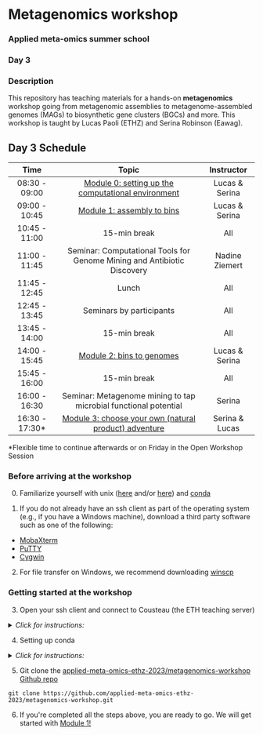 # Metagenomics workshop
### Applied meta-omics summer school
### Day 3

### Description

This repository has teaching materials for a hands-on **metagenomics** workshop going from metagenomic assemblies to metagenome-assembled genomes (MAGs) to biosynthetic gene clusters (BGCs) and more. This workshop is taught by Lucas Paoli (ETHZ) and Serina Robinson (Eawag).

## Day 3 Schedule

| Time |  Topic  | Instructor
|:-----------:|:----------:|:--------:|
| 08:30 - 09:00 | [Module 0: setting up the computational environment](https://github.com/applied-meta-omics-ethz-2023/metagenomics-workshop/tree/main#getting-started-at-the-workshop) | Lucas & Serina |
| 09:00 - 10:45 | [Module 1: assembly to bins](https://github.com/applied-meta-omics-ethz-2023/metagenomics-workshop/tree/main/module-1) | Lucas & Serina |
| 10:45 - 11:00 | 15-min break | All |
| 11:00 - 11:45 |  Seminar: Computational Tools for Genome Mining and Antibiotic Discovery | Nadine Ziemert |
| 11:45 - 12:45 | Lunch | All |
| 12:45 - 13:45 | Seminars by participants | All |
| 13:45 - 14:00 | 15-min break | All |
| 14:00 - 15:45 | [Module 2: bins to genomes](https://github.com/applied-meta-omics-ethz-2023/metagenomics-workshop/tree/main/module-2) | Lucas & Serina |
| 15:45 - 16:00 | 15-min break | All |
| 16:00 - 16:30 | Seminar: Metagenome mining to tap microbial functional potential | Serina |
| 16:30 - 17:30* | [Module 3: choose your own (natural product) adventure](https://github.com/applied-meta-omics-ethz-2023/metagenomics-workshop/tree/main/module-3) | Serina & Lucas |

*Flexible time to continue afterwards or on Friday in the Open Workshop Session

### Before arriving at the workshop

0. Familiarize yourself with unix ([here](https://astrobiomike.github.io/unix/unix-intro) and/or [here](https://sunagawalab.ethz.ch/share/teaching/bioinformatics_praktikum/index.html)) and [conda](https://astrobiomike.github.io/unix/conda-intro)

1. If you do not already have an ssh client as part of the operating system (e.g., if you have a Windows machine), download a third party software such as one of the following:

- [MobaXterm](https://mobaxterm.mobatek.net)<br>
- [PuTTY](https://www.chiark.greenend.org.uk/~sgtatham/putty/latest.html)<br>
- [Cygwin](https://www.cygwin.com)<br>

2. For file transfer on Windows, we recommend downloading [winscp](https://winscp.net/eng/download.php)

### Getting started at the workshop

3. Open your ssh client and connect to Cousteau (the ETH teaching server)
<details>
<summary><i>Click for instructions:</I></summary>

```ssh yourusername@cousteau.ethz.ch```

- type your password<br> 
- press ENTER <br> 

</details>

4. Setting up conda 

<details>
<summary><i>Click for instructions:</I></summary>
 <br>In your terminal type:<br>

- ```wget https://repo.anaconda.com/miniconda/Miniconda3-latest-Linux-x86_64.sh```

- ```bash Miniconda3-latest-Linux-x86_64.sh```

- press ENTER, scroll down, type in ‘yes’<br>
- press ENTER<br>
- type in yes<br>
- close and reopen session (exit; ssh cousteau)<br>

- ```rm Miniconda3-latest-Linux-x86_64.sh```<br>
- Install should take ~5min<br>

* Add conda channels
```
conda config --add channels defaults
conda config --add channels conda-forge
conda config --add channels bioconda

```

* Install mamba (faster, alternative client to conda)
```
conda install mamba
mamba install git
```
 
* Set up default path for the conda environments (otherwise they will be installed in our home and we will run out of space)
```
mkdir -p /nfs/teaching/scratch/$USER/environments/
conda config --add envs_dirs /nfs/teaching/scratch/$USER/environments/
```

* Set up three distinct conda environments for the three modules of the workshop as follows:

Module 1:<br>
```
conda create -yn module-1
conda activate module-1
conda install metabat2
conda install samtools
conda install bwa
conda deactivate 
```

Module 2:<br>
```
conda create -yn module-2
conda activate module-2
conda install gtdbtk
conda install checkm-genome
# To finish setting up CheckM, please run the following to set up the database:
export CHECKM_DATA_PATH=/nfs/teaching/databases/checkm/data
echo "export CHECKM_DATA_PATH=/nfs/teaching/databases/checkm/data" >> .bashrc
conda deactivate
```

Module 3:<br>
```
conda create -yn module-3
# we don't need to install anything there yet
```


</details>

5. Git clone the [applied-meta-omics-ethz-2023/metagenomics-workshop Github repo](https://github.com/applied-meta-omics-ethz-2023/metagenomics-workshop)

```
git clone https://github.com/applied-meta-omics-ethz-2023/metagenomics-workshop.git
```


6. If you're completed all the steps above, you are ready to go. We will get started with [Module 1!](https://github.com/applied-meta-omics-ethz-2023/metagenomics-workshop/tree/main/module-1) 
